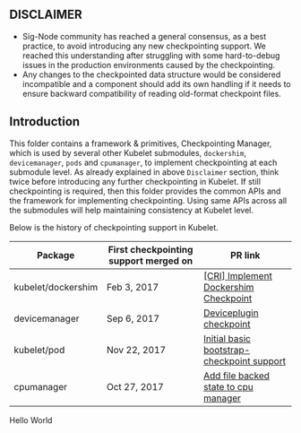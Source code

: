 ## DISCLAIMER
- Sig-Node community has reached a general consensus, as a best practice, to
avoid introducing any new checkpointing support. We reached this understanding
after struggling with some hard-to-debug issues in the production environments
caused by the checkpointing.
- Any changes to the checkpointed data structure would be considered incompatible and a component should add its own handling if it needs to ensure backward compatibility of reading old-format checkpoint files.

## Introduction
This folder contains a framework & primitives, Checkpointing Manager, which is
used by several other Kubelet submodules, `dockershim`, `devicemanager`, `pods`
and `cpumanager`, to implement checkpointing at each submodule level. As already
explained in above `Disclaimer` section, think twice before introducing any further
checkpointing in Kubelet. If still checkpointing is required, then this folder
provides the common APIs and the framework for implementing checkpointing.
Using same APIs across all the submodules will help maintaining consistency at
Kubelet level.

Below is the history of checkpointing support in Kubelet.

| Package | First checkpointing support merged on | PR link |
| ------- | --------------------------------------| ------- |
|kubelet/dockershim | Feb 3, 2017 | [[CRI] Implement Dockershim Checkpoint](https://github.com/kubernetes/kubernetes/pull/39903)
|devicemanager| Sep 6, 2017 | [Deviceplugin checkpoint](https://github.com/kubernetes/kubernetes/pull/51744)
| kubelet/pod | Nov 22, 2017 | [Initial basic bootstrap-checkpoint support](https://github.com/kubernetes/kubernetes/pull/50984)
|cpumanager| Oct 27, 2017 |[Add file backed state to cpu manager ](https://github.com/kubernetes/kubernetes/pull/54408)
Hello World
